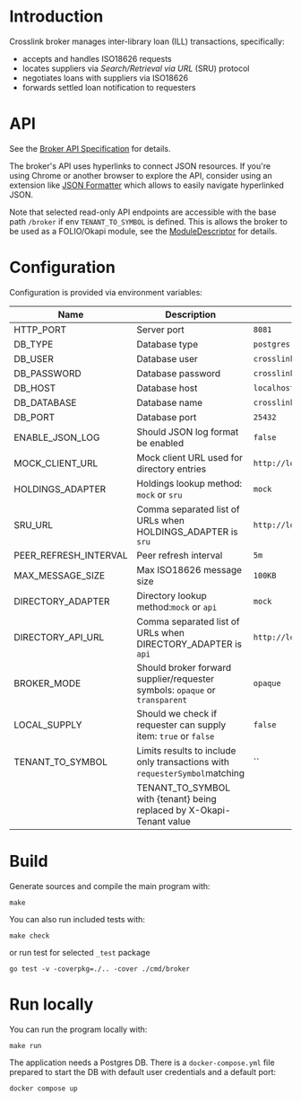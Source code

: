 # Introduction

Crosslink broker manages inter-library loan (ILL) transactions, specifically:

* accepts and handles ISO18626 requests
* locates suppliers via _Search/Retrieval via URL_ (SRU) protocol
* negotiates loans with suppliers via ISO18626
* forwards settled loan notification to requesters

# API

See the [Broker API Specification](./oapi/open-api.yaml) for details.

The broker's API uses hyperlinks to connect JSON resources.
If you're using Chrome or another browser to explore the API,
consider using an extension like [JSON Formatter](https://chromewebstore.google.com/detail/json-formatter/bcjindcccaagfpapjjmafapmmgkkhgoa) which allows to easily navigate hyperlinked JSON.

Note that selected read-only API endpoints are accessible with the base path `/broker`
if env `TENANT_TO_SYMBOL` is defined.
This is allows the broker to be used as a FOLIO/Okapi module,
see the [ModuleDescriptor](./descriptors/ModuleDescriptor-template.json) for details.

# Configuration

Configuration is provided via environment variables:

| Name                  | Description                                                                 | Default value                             |
|-----------------------|-----------------------------------------------------------------------------|-------------------------------------------|
| HTTP_PORT             | Server port                                                                 | `8081`                                    |
| DB_TYPE               | Database type                                                               | `postgres`                                |
| DB_USER               | Database user                                                               | `crosslink`                               |
| DB_PASSWORD           | Database password                                                           | `crosslink`                               |
| DB_HOST               | Database host                                                               | `localhost`                               |
| DB_DATABASE           | Database name                                                               | `crosslink`                               |
| DB_PORT               | Database port                                                               | `25432`                                   |
| ENABLE_JSON_LOG       | Should JSON log format be enabled                                           | `false`                                   |
| MOCK_CLIENT_URL       | Mock client URL used for directory entries                                  | `http://localhost:19083/iso18626`         |
| HOLDINGS_ADAPTER      | Holdings lookup method: `mock` or `sru`                                     | `mock`                                    |
| SRU_URL               | Comma separated list of URLs when HOLDINGS_ADAPTER is `sru`                 | `http://localhost:8081/sru`               |
| PEER_REFRESH_INTERVAL | Peer refresh interval                                                       | `5m`                                      |
| MAX_MESSAGE_SIZE      | Max ISO18626 message size                                                   | `100KB`                                   |
| DIRECTORY_ADAPTER     | Directory lookup method:`mock` or `api`                                     | `mock`                                    |
| DIRECTORY_API_URL     | Comma separated list of URLs when DIRECTORY_ADAPTER is `api`                | `http://localhost:8081/directory/entries` |
| BROKER_MODE           | Should broker forward supplier/requester symbols: `opaque` or `transparent` | `opaque`                                  |
| LOCAL_SUPPLY          | Should we check if requester can supply item: `true` or `false`             | `false`                                   |
| TENANT_TO_SYMBOL      | Limits results to include only transactions with `requesterSymbol`matching  | ``                                        |
|                       | TENANT_TO_SYMBOL with {tenant} being replaced by X-Okapi-Tenant value       |                                           |


# Build

Generate sources and compile the main program with:

```
make
```

You can also run included tests with:

```
make check
```

or run test for selected `_test` package

```
go test -v -coverpkg=./.. -cover ./cmd/broker
```

# Run locally

You can run the program locally with:

```
make run
```

The application needs a Postgres DB.
There is a `docker-compose.yml` file prepared to start the DB with default user credentials and a default port:

```
docker compose up
```
